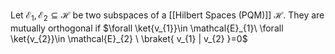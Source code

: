 Let $\mathcal{E}_{1},\mathcal{E_{2}}\subseteq \mathcal{H}$ be two subspaces of a [[Hilbert Spaces (PQM)]] $\mathcal{H}$.
They are mutually orthogonal if $\forall \ket{v_{1}}\in \mathcal{E}_{1}\ \forall \ket{v_{2}}\in \mathcal{E}_{2} \ \braket{ v_{1} | v_{2} }=0$

